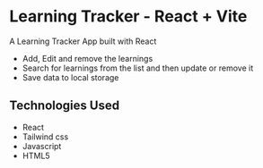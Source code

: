 # Learning Tracker - React + Vite

A Learning Tracker App built with React
- Add, Edit and remove the learnings
- Search for learnings from the list and then update or remove it
- Save data to local storage

## Technologies Used
- React
- Tailwind css
- Javascript
- HTML5
